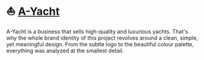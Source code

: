 # ⛵ [A-Yacht](https://a-yacht.netlify.app/)

A-Yacht is a business that sells high-quality and luxurious yachts. That's why the whole brand identity of this project revolves around a clean, simple, yet meaningful design. From the subtle logo to the beautiful colour palette, everything was analyzed at the smallest detail.
